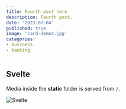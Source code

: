 ```yaml
---
title: Fourth post here
description: Fourth post.
date: '2023-07-04'
published: true
image: 'card-demo4.jpg'
categories:
- business
- banking  
---
```

<script>
    import { base } from "$app/paths";
</script>
## Svelte

Media inside the **static** folder is served from `/`.

![Svelte]({base}/images/card-demo4.jpg)
